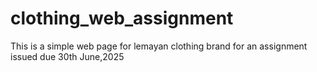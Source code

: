 # clothing_web_assignment
This is a simple web page for lemayan clothing brand for an assignment issued due 30th June,2025
